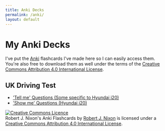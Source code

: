 ```yaml
---
title: Anki Decks
permalink: /anki/
layout: default
---
```


# My Anki Decks

I've put the [Anki](https://apps.ankiweb.net) flashcards I've made here so I can easily access them. You're also free to download them as well under the terms of the [Creative Commons Attribution 4.0 International License](http://creativecommons.org/licenses/by/4.0/).

## UK Driving Test

- ['Tell me' Questions (Some specific to Hyundai i20)](/docs/ankiCards/CarTellMeVehicleSafetyQuestionsHyundaii20.apkg)
- ['Show me' Questions (Hyundai i20)](/docs/ankiCards/Hyundaii20ShowMeQuestions.apkg)

<a rel="license" href="http://creativecommons.org/licenses/by/4.0/"><img alt="Creative Commons Licence" style="border-width:0" src="https://i.creativecommons.org/l/by/4.0/88x31.png" /></a><br /><span xmlns:dct="http://purl.org/dc/terms/" property="dct:title">Robert J. Nixon's Anki Flashcards</span> by <a href="/index.html" property="cc:attributionName">Robert J. Nixon</a> is licensed under a <a rel="license" href="http://creativecommons.org/licenses/by/4.0/">Creative Commons Attribution 4.0 International License</a>.
